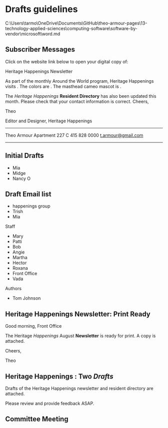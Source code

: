 # Drafts guidelines

C:\Users\tarmo\OneDrive\Documents\GitHub\theo-armour-pages\13-technology-applied-sciences\computing-software\software-by-vendor\microsoft\word.md

## Subscriber Messages

Click on the website link below to open your digital copy of:

Heritage Happenings Newsletter

As part of the monthly Around the World program, Heritage Happenings visits <country>. The colors are <colors>. The masthead cameo mascot is <description>.

The _Heritage Happenings_ **Resident Directory** has also been updated this month. Please check that your contact information is correct.
Cheers,

Theo

Editor and Designer, Heritage Happenings

***

Theo Armour
Apartment 227 C
415 828 0000
t.armour@gmail.com

********************************

## Initial Drafts

* Mia
* Midge
* Nancy O

## Draft Email list

* happenings group
* Trish
* Mia

Staff

* Mary
* Patti
* Bob
* Angie
* Martha
* Hector
* Roxana
* Front Office
* Vada

Authors

* Tom Johnson

## Heritage Happenings <month> Newsletter: Print Ready

Good morning, Front Office

The Heritage *Happenings* August **Newsletter** is ready for print. A copy is attached.

Cheers,

Theo

## Heritage Happenings <month>: Two *Drafts*


Drafts of the Heritage Happenings <month> newsletter  and resident directory are attached.

Please review and provide feedback ASAP.

## Committee Meeting


